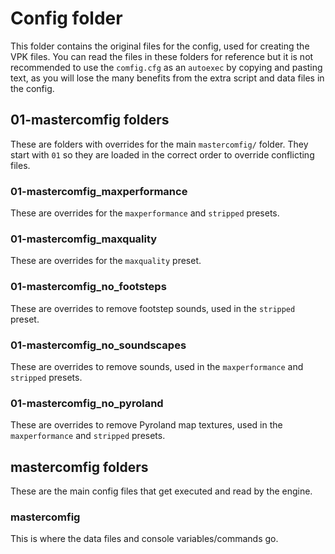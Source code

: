 # Config folder
This folder contains the original files for the config, used for creating the
VPK files. You can read the files in these folders for reference
but it is not recommended to use the `comfig.cfg` as an `autoexec` by copying
and pasting text, as you will lose the many benefits from the extra script and
data files in the config.

## 01-mastercomfig folders
These are folders with overrides for the main `mastercomfig/` folder. They
start with `01` so they are loaded in the correct order to override conflicting
files.

### 01-mastercomfig_maxperformance
These are overrides for the `maxperformance` and `stripped` presets.

### 01-mastercomfig_maxquality
These are overrides for the `maxquality` preset.

### 01-mastercomfig_no_footsteps
These are overrides to remove footstep sounds, used in the `stripped` preset.

### 01-mastercomfig_no_soundscapes
These are overrides to remove sounds, used in the `maxperformance` and
`stripped` presets.

### 01-mastercomfig_no_pyroland
These are overrides to remove Pyroland map textures, used in the `maxperformance`
and `stripped` presets.

## mastercomfig folders
These are the main config files that get executed and read by the engine.

### mastercomfig
This is where the data files and console variables/commands go.
